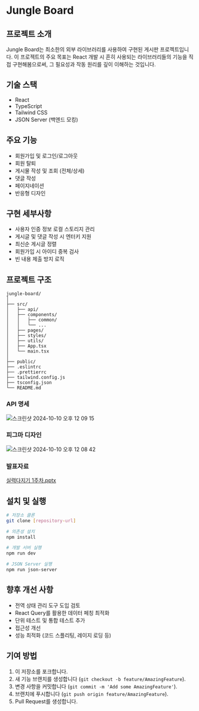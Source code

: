 # Jungle Board

## 프로젝트 소개
Jungle Board는 최소한의 외부 라이브러리를 사용하여 구현된 게시판 프로젝트입니다. 이 프로젝트의 주요 목표는 React 개발 시 흔히 사용되는 라이브러리들의 기능을 직접 구현해봄으로써, 그 필요성과 작동 원리를 깊이 이해하는 것입니다.

## 기술 스택
- React
- TypeScript
- Tailwind CSS
- JSON Server (백엔드 모킹)

## 주요 기능
- 회원가입 및 로그인/로그아웃
- 회원 탈퇴
- 게시물 작성 및 조회 (전체/상세)
- 댓글 작성
- 페이지네이션
- 반응형 디자인

## 구현 세부사항
- 사용자 인증 정보 로컬 스토리지 관리
- 게시글 및 댓글 작성 시 엔터키 지원
- 최신순 게시글 정렬
- 회원가입 시 아이디 중복 검사
- 빈 내용 제출 방지 로직

## 프로젝트 구조
```
jungle-board/
│
├── src/
│   ├── api/
│   ├── components/
│   │   ├── common/
│   │   └── ...
│   ├── pages/
│   ├── styles/
│   ├── utils/
│   ├── App.tsx
│   └── main.tsx
│
├── public/
├── .eslintrc
├── .prettierrc
├── tailwind.config.js
├── tsconfig.json
└── README.md
```

### API 명세
![스크린샷 2024-10-10 오후 12 09 15](https://github.com/user-attachments/assets/ab10d026-332d-4325-a3c2-007eb2507111)
### 피그마 디자인
![스크린샷 2024-10-10 오후 12 08 42](https://github.com/user-attachments/assets/730d69db-c76e-409e-8c88-2e914963f861)
### 발표자료
[실력다지기 1주차.pptx](https://github.com/user-attachments/files/17321198/1.pptx)

## 설치 및 실행
```bash
# 저장소 클론
git clone [repository-url]

# 의존성 설치
npm install

# 개발 서버 실행
npm run dev

# JSON Server 실행
npm run json-server
```

## 향후 개선 사항
- 전역 상태 관리 도구 도입 검토
- React Query를 활용한 데이터 페칭 최적화
- 단위 테스트 및 통합 테스트 추가
- 접근성 개선
- 성능 최적화 (코드 스플리팅, 레이지 로딩 등)

## 기여 방법
1. 이 저장소를 포크합니다.
2. 새 기능 브랜치를 생성합니다 (`git checkout -b feature/AmazingFeature`).
3. 변경 사항을 커밋합니다 (`git commit -m 'Add some AmazingFeature'`).
4. 브랜치에 푸시합니다 (`git push origin feature/AmazingFeature`).
5. Pull Request를 생성합니다.
